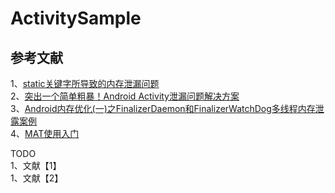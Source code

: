 # ActivitySample


## 参考文献
1、[static关键字所导致的内存泄漏问题](https://blog.csdn.net/lovejavasman/article/details/52643089)  
2、[突出一个简单粗暴！Android Activity泄漏问题解决方案](https://blog.csdn.net/u010944680/article/details/51921284)   
3、[Android内存优化(一)之FinalizerDaemon和FinalizerWatchDog多线程内存泄露案例](https://blog.csdn.net/longlong2015/article/details/79487520)       
4、[MAT使用入门](https://www.jianshu.com/p/d8e247b1e7b2)          
 
TODO   
1、文献【1】   
1、文献【2】   
